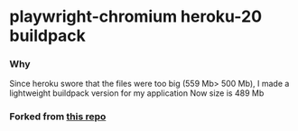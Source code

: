 # playwright-chromium heroku-20 buildpack
### Why
Since heroku swore that the files were too big (559 Mb> 500 Mb), I made a lightweight buildpack version for my application
Now size is 489 Mb

### Forked from [this repo](https://github.com/mxschmitt/heroku-playwright-buildpack)
